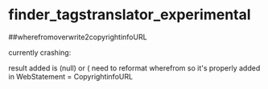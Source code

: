 # finder_tagstranslator_experimental


##wherefromoverwrite2copyrightinfoURL

currently crashing:  

result added is (null) or ( 
 need to reformat wherefrom so it's properly added in WebStatement = CopyrightinfoURL

